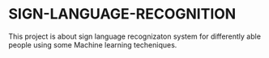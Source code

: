 # SIGN-LANGUAGE-RECOGNITION
This project is about sign language recognizaton system for differently able people using some Machine learning techeniques.
